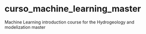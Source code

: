 # curso_machine_learning_master
Machine Learning introduction course for the Hydrogeology and modelization master
